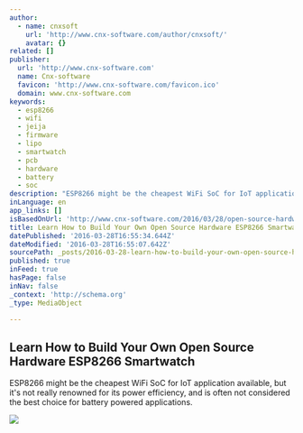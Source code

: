 ```yaml
---
author:
  - name: cnxsoft
    url: 'http://www.cnx-software.com/author/cnxsoft/'
    avatar: {}
related: []
publisher:
  url: 'http://www.cnx-software.com'
  name: Cnx-software
  favicon: 'http://www.cnx-software.com/favicon.ico'
  domain: www.cnx-software.com
keywords:
  - esp8266
  - wifi
  - jeija
  - firmware
  - lipo
  - smartwatch
  - pcb
  - hardware
  - battery
  - soc
description: "ESP8266 might be the cheapest WiFi SoC for IoT application available, but it's not really renowned for its power efficiency, and is often not considered the best choice for battery powered applications."
inLanguage: en
app_links: []
isBasedOnUrl: 'http://www.cnx-software.com/2016/03/28/open-source-hardware-esp8266-smartwatch/'
title: Learn How to Build Your Own Open Source Hardware ESP8266 Smartwatch
datePublished: '2016-03-28T16:55:34.644Z'
dateModified: '2016-03-28T16:55:07.642Z'
sourcePath: _posts/2016-03-28-learn-how-to-build-your-own-open-source-hardware-esp8266-sma.md
published: true
inFeed: true
hasPage: false
inNav: false
_context: 'http://schema.org'
_type: MediaObject

---
```

<article style=""><h1>Learn How to Build Your Own Open Source Hardware ESP8266 Smartwatch</h1><p>ESP8266 might be the cheapest WiFi SoC for IoT application available, but it's not really renowned for its power efficiency, and is often not considered the best choice for battery powered applications.</p><img src="http://www.cnx-software.com/wp-content/uploads/2016/03/ESP8266_Smartwatch.jpg" /></article>